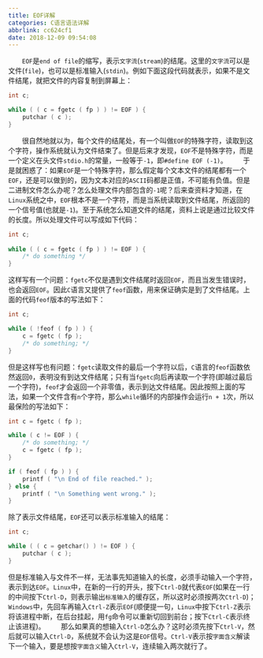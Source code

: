```yaml
---
title: EOF详解
categories: C语言语法详解
abbrlink: cc624cf1
date: 2018-12-09 09:54:08
---
```

&emsp;&emsp;`EOF`是`end of file`的缩写，表示`文字流`(`stream`)的结尾。这里的`文字流`可以是文件(`file`)，也可以是标准输入(`stdin`)。例如下面这段代码就表示，如果不是文件结尾，就把文件的内容复制到屏幕上：

``` cpp
int c;

while ( ( c = fgetc ( fp ) ) != EOF ) {
    putchar ( c );
}
```

&emsp;&emsp;很自然地就以为，每个文件的结尾处，有一个叫做`EOF`的特殊字符，读取到这个字符，操作系统就认为文件结束了。但是后来才发现，`EOF`不是特殊字符，而是一个定义在头文件`stdio.h`的常量，一般等于`-1`，即`#define EOF (-1)`。
&emsp;&emsp;于是就困惑了：如果`EOF`是一个特殊字符，那么假定每个文本文件的结尾都有一个`EOF`，还是可以做到的，因为文本对应的`ASCII`码都是正值，不可能有负值。但是二进制文件怎么办呢？怎么处理文件内部包含的`-1`呢？后来查资料才知道，在`Linux`系统之中，`EOF`根本不是一个字符，而是当系统读取到文件结尾，所返回的一个信号值(也就是`-1`)。至于系统怎么知道文件的结尾，资料上说是通过比较文件的长度。所以处理文件可以写成如下代码：

``` cpp
int c;
​
while ( ( c = fgetc ( fp ) ) != EOF ) {
    /* do something */
}
```

这样写有一个问题：`fgetc`不仅是遇到文件结尾时返回`EOF`，而且当发生错误时，也会返回`EOF`。因此`C`语言又提供了`feof`函数，用来保证确实是到了文件结尾。上面的代码`feof`版本的写法如下：

``` cpp
int c;

while ( !feof ( fp ) ) {
    c = fgetc ( fp );
    /* do something; */
}
```

但是这样写也有问题：`fgetc`读取文件的最后一个字符以后，`C`语言的`feof`函数依然返回`0`，表明没有到达文件结尾；只有当`fgetc`向后再读取一个字符(即越过最后一个字符)，`feof`才会返回一个非零值，表示到达文件结尾。因此按照上面的写法，如果一个文件含有`n`个字符，那么`while`循环的内部操作会运行`n + 1`次，所以最保险的写法如下：

``` cpp
int c = fgetc ( fp );

while ( c != EOF ) {
    /* do something; */
    c = fgetc ( fp );
}

if ( feof ( fp ) ) {
    printf ( "\n End of file reached." );
} else {
    printf ( "\n Something went wrong." );
}
```

除了表示文件结尾，`EOF`还可以表示标准输入的结尾：

``` cpp
int c;

while ( ( c = getchar() ) != EOF ) {
    putchar ( c );
}
```

但是标准输入与文件不一样，无法事先知道输入的长度，必须手动输入一个字符，表示到达`EOF`。`Linux`中，在新的一行的开头，按下`Ctrl-D`就代表`EOF`(如果在一行的中间按下`Ctrl-D`，则表示输出`标准输入`的缓存区，所以这时必须按两次`Ctrl-D`)；`Windows`中，先回车再输入`Ctrl-Z`表示`EOF`(顺便提一句，`Linux`中按下`Ctrl-Z`表示将该进程中断，在后台挂起，用`fg`命令可以重新切回到前台；按下`Ctrl-C`表示终止该进程)。
&emsp;&emsp;那么如果真的想输入`Ctrl-D`怎么办？这时必须先按下`Ctrl-V`，然后就可以输入`Ctrl-D`，系统就不会认为这是`EOF`信号。`Ctrl-V`表示按`字面含义`解读下一个输入，要是想按`字面含义`输入`Ctrl-V`，连续输入两次就行了。